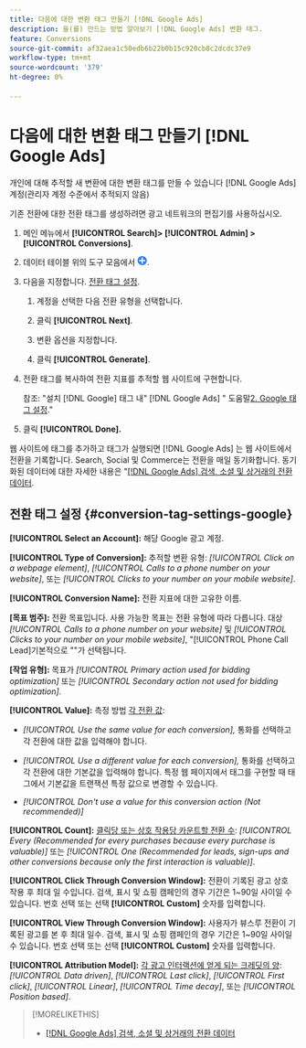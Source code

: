 ```yaml
---
title: 다음에 대한 변환 태그 만들기 [!DNL Google Ads]
description: 을(를) 만드는 방법 알아보기 [!DNL Google Ads] 변환 태그.
feature: Conversions
source-git-commit: af32aea1c50edb6b22b0b15c920cb8c2dcdc37e9
workflow-type: tm+mt
source-wordcount: '379'
ht-degree: 0%

---
```


# 다음에 대한 변환 태그 만들기 [!DNL Google Ads]

개인에 대해 추적할 새 변환에 대한 변환 태그를 만들 수 있습니다 [!DNL Google Ads] 계정(관리자 계정 수준에서 추적되지 않음)

기존 전환에 대한 전환 태그를 생성하려면 광고 네트워크의 편집기를 사용하십시오.

1. 메인 메뉴에서 **[!UICONTROL Search]> [!UICONTROL Admin] >[!UICONTROL Conversions]**.

1. 데이터 테이블 위의 도구 모음에서 ![만들기](/help/search-social-commerce/assets/add.png "만들기").

1. 다음을 지정합니다. [전환 태그 설정](#conversion-tag-settings-google).

   1. 계정을 선택한 다음 전환 유형을 선택합니다.

   1. 클릭 **[!UICONTROL Next]**.

   1. 변환 옵션을 지정합니다.

   1. 클릭 **[!UICONTROL Generate]**.

1. 전환 태그를 복사하여 전환 지표를 추적할 웹 사이트에 구현합니다.

   참조: &quot;설치 [!DNL Google] 태그 내&quot; [!DNL Google Ads] &quot; 도움말[2. Google 태그 설정](https://support.google.com/google-ads/answer/12215519).&quot;

1. 클릭 **[!UICONTROL Done].**

웹 사이트에 태그를 추가하고 태그가 실행되면 [!DNL Google Ads] 는 웹 사이트에서 전환을 기록합니다. Search, Social 및 Commerce는 전환을 매일 동기화합니다. 동기화된 데이터에 대한 자세한 내용은 &quot;[[!DNL Google Ads] 검색, 소셜 및 상거래의 전환 데이터](/help/search-social-commerce/campaign-management/introduction/google-conversion-data.md).

## 전환 태그 설정 {#conversion-tag-settings-google}

**[!UICONTROL Select an Account]:** 해당 Google 광고 계정.

**[!UICONTROL Type of Conversion]:** 추적할 변환 유형: *[!UICONTROL Click on a webpage element]*, *[!UICONTROL Calls to a phone number on your website]*, 또는 *[!UICONTROL Clicks to your number on your mobile website]*.

**[!UICONTROL Conversion Name]:** 전환 지표에 대한 고유한 이름.

**\[목표 범주\]:** 전환 목표입니다. 사용 가능한 목표는 전환 유형에 따라 다릅니다. 대상 *[!UICONTROL Calls to a phone number on your website]* 및 *[!UICONTROL Clicks to your number on your mobile website]*, &quot;[!UICONTROL Phone Call Lead]기본적으로 &quot;&quot;가 선택됩니다.

**\[작업 유형\]:** 목표가 *[!UICONTROL Primary action used for bidding optimization]* 또는 *[!UICONTROL Secondary action not used for bidding optimization]*.

**[!UICONTROL Value]:** 측정 방법 [각 전환 값](https://support.google.com/google-ads/answer/3419241):

* *[!UICONTROL Use the same value for each conversion],* 통화를 선택하고 각 전환에 대한 값을 입력해야 합니다.

* *[!UICONTROL Use a different value for each conversion],* 통화를 선택하고 각 전환에 대한 기본값을 입력해야 합니다. 특정 웹 페이지에서 태그를 구현할 때 태그에서 기본값을 트랜잭션 특정 값으로 변경할 수 있습니다.

* *[!UICONTROL Don't use a value for this conversion action (Not recommended)]*

**[!UICONTROL Count]:** [클릭당 또는 상호 작용당 카운트할 전환 수](https://support.google.com/google-ads/answer/3438531): *[!UICONTROL Every (Recommended for every purchases because every purchase is valuable)]* 또는 *[!UICONTROL One (Recommended for leads, sign-ups and other conversions because only the first interaction is valuable)]*.

**[!UICONTROL Click Through Conversion Window]:** 전환이 기록된 광고 상호 작용 후 최대 일 수입니다. 검색, 표시 및 쇼핑 캠페인의 경우 기간은 1~90일 사이일 수 있습니다. 번호 선택 또는 선택 **[!UICONTROL Custom]** 숫자를 입력합니다.

**[!UICONTROL View Through Conversion Window]:** 사용자가 뷰스루 전환이 기록된 광고를 본 후 최대 일수. 검색, 표시 및 쇼핑 캠페인의 경우 기간은 1~90일 사이일 수 있습니다. 번호 선택 또는 선택 **[!UICONTROL Custom]** 숫자를 입력합니다.

**[!UICONTROL Attribution Model]:** [각 광고 인터랙션에 얻게 되는 크레딧의 양](https://support.google.com/google-ads/answer/6259715?sjid=8211249329930775138): *[!UICONTROL Data driven]*, *[!UICONTROL Last click]*, *[!UICONTROL First click]*, *[!UICONTROL Linear]*, *[!UICONTROL Time decay]*, 또는 *[!UICONTROL Position based]*.

>[!MORELIKETHIS]
>
>* [[!DNL Google Ads] 검색, 소셜 및 상거래의 전환 데이터](/help/search-social-commerce/campaign-management/introduction/google-conversion-data.md)
